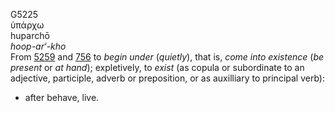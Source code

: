 G5225  
ὑπάρχω  
huparchō  
*hoop-ar‘-kho*  
From [5259](g5259) and [756](g0756) to *begin* *under* (*quietly*), that
is, *come* *into* *existence* (*be* *present* or *at* *hand*);
expletively, to *exist* (as copula or subordinate to an adjective,
participle, adverb or preposition, or as auxilliary to principal verb):
- after behave, live.  

